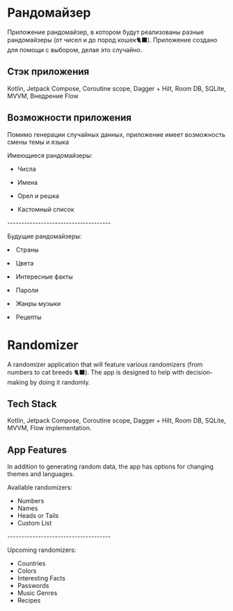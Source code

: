 <h1>Рандомайзер</h2>
<p>Приложение рандомайзер, в котором будут реализованы разные рандомайзеры (от чисел и до пород кошек🐈‍⬛). Приложение создано для помощи с выбором, делая это случайно.
<h2>Стэк приложения</h2>
<p>Kotlin, Jetpack Compose, Coroutine scope, Dagger + Hilt, Room DB, SQLite, MVVM, Внедрение Flow
<h2>Возможности приложения</h2>
<p>Помимо генерации случайных данных, приложение имеет возможность смены темы и языка
<p>Имеющиеся рандомайзеры:
<ul>
  <p><li>Числа</li>
  <p><li>Имена</li>
  <p><li>Орел и решка</li>
  <p><li>Кастомный список</li>
</ul>
<p>-------------------------------------
<p>Будущие рандомайзеры:
  <p><li>Страны</li>
  <p><li>Цвета</li>
  <p><li>Интересные факты</li>
  <p><li>Пароли</li>
  <p><li>Жанры музыки</li>
  <p><li>Рецепты</li>

<h1>Randomizer</h1>
<p>A randomizer application that will feature various randomizers (from numbers to cat breeds 🐈‍⬛). The app is designed to help with decision-making by doing it randomly.</p>
<h2>Tech Stack</h2>
<p>Kotlin, Jetpack Compose, Coroutine scope, Dagger + Hilt, Room DB, SQLite, MVVM, Flow implementation.</p>
<h2>App Features</h2>
<p>In addition to generating random data, the app has options for changing themes and languages.</p>
<p>Available randomizers:</p>
<ul>
  <li>Numbers</li>
  <li>Names</li>
  <li>Heads or Tails</li>
  <li>Custom List</li>
</ul>
<p>-------------------------------------</p>
<p>Upcoming randomizers:</p>
<ul>
  <li>Countries</li>
  <li>Colors</li>
  <li>Interesting Facts</li>
  <li>Passwords</li>
  <li>Music Genres</li>
  <li>Recipes</li>
</ul>
